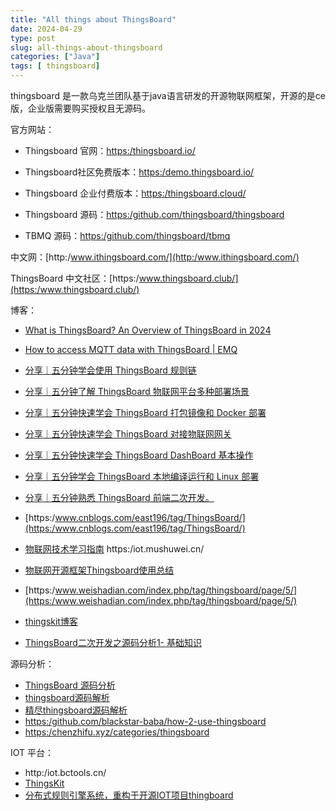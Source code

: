 ```yaml
---
title: "All things about ThingsBoard"
date: 2024-04-29
type: post
slug: all-things-about-thingsboard
categories: ["Java"]
tags: [ thingsboard]
---
```




thingsboard 是一款乌克兰团队基于java语言研发的开源物联网框架，开源的是ce版，企业版需要购买授权且无源码。



官方网站：

- Thingsboard 官网：[https:/thingsboard.io/](https:/thingsboard.io/)
- Thingsboard社区免费版本：[https:/demo.thingsboard.io/](https:/demo.thingsboard.io/)
- Thingsboard 企业付费版本：[https:/thingsboard.cloud/](https:/thingsboard.cloud/)
- Thingsboard 源码：[https:/github.com/thingsboard/thingsboard](https:/github.com/thingsboard/thingsboard)

- TBMQ 源码：[https:/github.com/thingsboard/tbmq](https:/github.com/thingsboard/tbmq)



中文网：[http:/www.ithingsboard.com/](http:/www.ithingsboard.com/)

ThingsBoard 中文社区：[https:/www.thingsboard.club/](https:/www.thingsboard.club/)



博客：

- [What is ThingsBoard? An Overview of ThingsBoard in 2024](https:/www.dusuniot.com/blog/a-brief-guide-and-description-of-thingsboard/)

- [How to access MQTT data with ThingsBoard | EMQ](https:/www.emqx.com/en/blog/how-to-use-thingsboard-to-access-mqtt-data)

- [分享｜五分钟学会使用 ThingsBoard 规则链](https:/www.yiqisoft.cn/blogs/thingsboard/734.html)
- [分享｜五分钟了解 ThingsBoard 物联网平台多种部署场景](https:/www.yiqisoft.cn/blogs/thingsboard/713.html)
- [分享｜五分钟快速学会 ThingsBoard 打包镜像和 Docker 部署](https:/www.yiqisoft.cn/blogs/thingsboard/694.html)
- [分享｜五分钟快速学会 ThingsBoard 对接物联网网关](https:/www.yiqisoft.cn/blogs/thingsboard/662.html)
- [分享｜五分钟快速学会 ThingsBoard DashBoard 基本操作](https:/www.yiqisoft.cn/blogs/thingsboard/633.html)
- [分享｜五分钟学会 ThingsBoard 本地编译运行和 Linux 部署](https:/www.yiqisoft.cn/blogs/thingsboard/624.html)
- [分享｜五分钟熟悉 ThingsBoard 前端二次开发。](https:/www.yiqisoft.cn/blogs/thingsboard/612.html)
- [https:/www.cnblogs.com/east196/tag/ThingsBoard/](https:/www.cnblogs.com/east196/tag/ThingsBoard/)
- [物联网技术学习指南](https:/github.com/IoT-Technology/IoT-Technical-Guide) https:/iot.mushuwei.cn/
- [物联网开源框架Thingsboard使用总结](https:/blog.51cto.com/u_15096463/5265065)
- [https:/www.weishadian.com/index.php/tag/thingsboard/page/5/](https:/www.weishadian.com/index.php/tag/thingsboard/page/5/)
- [thingskit博客](https:/www.thingskit.com/tag/thingsboard)
- [ThingsBoard二次开发之源码分析1- 基础知识](https:/www.jianshu.com/p/0f6a5d249100)



源码分析：

- [ThingsBoard 源码分析](https:/github.com/lastsunday/thingsboard-note)
- [thingsboard源码解析](https:/yiuterran.github.io/2021/06/23/thingsboard%E6%BA%90%E7%A0%81%E8%A7%A3%E6%9E%90/)
- [精尽thingsboard源码解析](https:/github.com/javaso/thingsboard-1)
- [https:/github.com/blackstar-baba/how-2-use-thingsboard](https:/github.com/blackstar-baba/how-2-use-thingsboard)
- [https:/chenzhifu.xyz/categories/thingsboard](https:/chenzhifu.xyz/categories/thingsboard)



IOT 平台：

- http:/iot.bctools.cn/
- [ThingsKit](https:/yunteng.yuque.com/avshoi/v1xdocs/vk0qimye1hwtm5bx)
- [分布式规则引擎系统，重构于开源IOT项目thingboard](https:/github.com/JaryZhen/rulegin)
